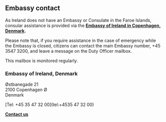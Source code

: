 ## Embassy contact

As Ireland does not have an Embassy or Consulate in the Faroe Islands, consular assistance is provided via the [**Embassy of Ireland in Copenhagen, Denmark**](https://www.ireland.ie/en/denmark/copenhagen/)**.**

Please note that, if you require assistance in the case of emergency while the Embassy is closed, citizens can contact the main Embassy number, +45 3547 3200, and leave a message on the Duty Officer mailbox.

This mailbox is monitored regularly.

### Embassy of Ireland, Denmark

Østbanegade 21   
2100 Copenhagen Ø   
Denmark

[Tel: +45 35 47 32 00](tel:+4535 47 32 00)

[**Contact us**](/en/denmark/copenhagen/contact/)